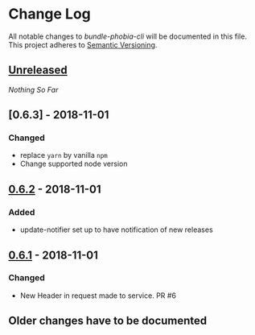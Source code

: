 Change Log
==========

All notable changes to *bundle-phobia-cli* will be documented in this file.
This project adheres to [Semantic Versioning](http://semver.org/).

## [Unreleased][unreleased]
*Nothing So Far*

## [0.6.3] - 2018-11-01
### Changed
- replace `yarn` by vanilla `npm`
- Change supported node version

## [0.6.2] - 2018-11-01
### Added
- update-notifier set up to have notification of new releases

## [0.6.1] - 2018-11-01
### Changed
- New Header in request made to service. PR #6

## Older changes have to be documented

[unreleased]: https://github.com/AdrieanKhisbe/bundle-phobia-cli/compare/v0.6.2...master
[0.6.2]: https://github.com/AdrieanKhisbe/bundle-phobia-cli/compare/v0.6.1...v0.6.2
[0.6.1]: https://github.com/AdrieanKhisbe/bundle-phobia-cli/compare/v0.6.0...v0.6.1
